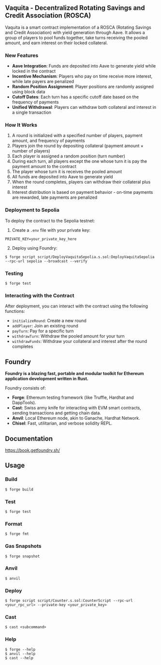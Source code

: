 ## Vaquita - Decentralized Rotating Savings and Credit Association (ROSCA)

Vaquita is a smart contract implementation of a ROSCA (Rotating Savings and Credit Association) with yield generation through Aave. It allows a group of players to pool funds together, take turns receiving the pooled amount, and earn interest on their locked collateral.

### New Features

- **Aave Integration**: Funds are deposited into Aave to generate yield while locked in the contract
- **Incentive Mechanism**: Players who pay on time receive more interest, while late payers are penalized
- **Random Position Assignment**: Player positions are randomly assigned using block data
- **Cutoff Dates**: Each turn has a specific cutoff date based on the frequency of payments
- **Unified Withdrawal**: Players can withdraw both collateral and interest in a single transaction

### How It Works

1. A round is initialized with a specified number of players, payment amount, and frequency of payments
2. Players join the round by depositing collateral (payment amount × number of players)
3. Each player is assigned a random position (turn number)
4. During each turn, all players except the one whose turn it is pay the payment amount to the contract
5. The player whose turn it is receives the pooled amount
6. All funds are deposited into Aave to generate yield
7. When the round completes, players can withdraw their collateral plus interest
8. Interest distribution is based on payment behavior - on-time payments are rewarded, late payments are penalized

### Deployment to Sepolia

To deploy the contract to the Sepolia testnet:

1. Create a `.env` file with your private key:
```
PRIVATE_KEY=your_private_key_here
```

2. Deploy using Foundry:
```shell
$ forge script script/DeployVaquitaSepolia.s.sol:DeployVaquitaSepolia --rpc-url sepolia --broadcast --verify
```

### Testing

```shell
$ forge test
```

### Interacting with the Contract

After deployment, you can interact with the contract using the following functions:

- `initializeRound`: Create a new round
- `addPlayer`: Join an existing round
- `payTurn`: Pay for a specific turn
- `withdrawTurn`: Withdraw the pooled amount for your turn
- `withdrawFunds`: Withdraw your collateral and interest after the round completes

## Foundry

**Foundry is a blazing fast, portable and modular toolkit for Ethereum application development written in Rust.**

Foundry consists of:

-   **Forge**: Ethereum testing framework (like Truffle, Hardhat and DappTools).
-   **Cast**: Swiss army knife for interacting with EVM smart contracts, sending transactions and getting chain data.
-   **Anvil**: Local Ethereum node, akin to Ganache, Hardhat Network.
-   **Chisel**: Fast, utilitarian, and verbose solidity REPL.

## Documentation

https://book.getfoundry.sh/

## Usage

### Build

```shell
$ forge build
```

### Test

```shell
$ forge test
```

### Format

```shell
$ forge fmt
```

### Gas Snapshots

```shell
$ forge snapshot
```

### Anvil

```shell
$ anvil
```

### Deploy

```shell
$ forge script script/Counter.s.sol:CounterScript --rpc-url <your_rpc_url> --private-key <your_private_key>
```

### Cast

```shell
$ cast <subcommand>
```

### Help

```shell
$ forge --help
$ anvil --help
$ cast --help
```
